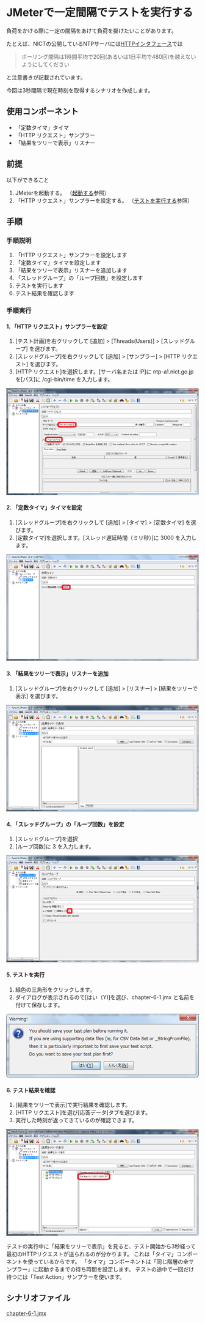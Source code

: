 # JMeterで一定間隔でテストを実行する

負荷をかける際に一定の間隔をあけて負荷を掛けたいことがあります。

たとえば、NICTの公開しているNTPサーバには[HTTPインタフェース](http://www2.nict.go.jp/aeri/sts/tsp/PubNtp/clients.html)では

> ポーリング間隔は1時間平均で20回(あるいは1日平均で480回)を越えないようにしてください

と注意書きが記載されています。

今回は3秒間隔で現在時刻を取得するシナリオを作成します。

## 使用コンポーネント

+ 「定数タイマ」タイマ
+ 「HTTP リクエスト」サンプラー
+ 「結果をツリーで表示」リスナー

## 前提
以下ができること

1. JMeterを起動する。
（[起動する](1.start.md "起動する")参照）
2. 「HTTP リクエスト」サンプラーを設定する。
（[テストを実行する](2.run.md "テストを実行する")参照）

## 手順
### 手順説明

1. 「HTTP リクエスト」サンプラーを設定します
2. 「定数タイマ」タイマを設定します
3. 「結果をツリーで表示」リスナーを追加します
4. 「スレッドグループ」の「ループ回数」を設定します
5. テストを実行します
6. テスト結果を確認します

### 手順実行
#### 1. 「HTTP リクエスト」サンプラーを設定

1. [テスト計画]を右クリックして [追加] > [Threads(Users)] > [スレッドグループ] を選びます。
2. [スレッドグループ]を右クリックして [追加] > [サンプラー] > [HTTP リクエスト] を選びます。
3. [HTTP リクエスト]を選択します。[サーバ名または IP]に ntp-a1.nict.go.jp を[パス]に /cgi-bin/time を入力します。

![HTTPリクエストを設定](images/chapter-6-1.png)

#### 2. 「定数タイマ」タイマを設定

1. [スレッドグループ]を右クリックして [追加] > [タイマ] > [定数タイマ] を選びます。
2. [定数タイマ]を選択します。[スレッド遅延時間（ミリ秒）]に 3000 を入力します。

![定数タイマを選択](images/chapter-6-2.png)

#### 3. 「結果をツリーで表示」リスナーを追加

1. [スレッドグループ]を右クリックして [追加] > [リスナー] > [結果をツリーで表示] を選びます。

![結果をツリーで表示を追加](images/chapter-6-3.png)

#### 4. 「スレッドグループ」の「ループ回数」を設定

1. [スレッドグループ]を選択
2. [ループ回数]に 3 を入力します。

![ループ回数を設定](images/chapter-6-4.png)

#### 5. テストを実行

1. 緑色の三角形をクリックします。
2. ダイアログが表示されるので[はい（Y)]を選び、chapter-6-1.jmx と名前を付けて保存します。

![保存確認ダイアログ](images/common-confirm-dialog.png)

#### 6. テスト結果を確認

1. [結果をツリーで表示]で実行結果を確認します。
2. [HTTP リクエスト]を選び[応答データ]タブを選びます。
3. 実行した時刻が返ってきているのが確認できます。

![返ってきた時刻を確認](images/chapter-6-6.png)

テストの実行中に「結果をツリーで表示」を見ると、テスト開始から3秒経って最初のHTTPリクエストが送られるのが分かります。
これは「タイマ」コンポーネントを使っているからです。
「タイマ」コンポーネントは「同じ階層の全サンプラー」に起動するまでの待ち時間を設定します。
テストの途中で一回だけ待つには「Test Action」サンプラーを使います。

## シナリオファイル
[chapter-6-1.jmx](scenarios/chapter-6-1.jmx)